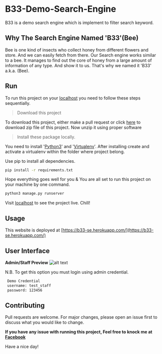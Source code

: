 # B33-Demo-Search-Engine
B33 is a demo search engine which is implement to filter search keyword.


## Why The Search Engine Named 'B33'(Bee)

Bee is one kind of insects who collect honey from different flowers and store. And we can easily fetch from there. Our Search engine works similar to a bee. It manages to find out the core of honey from a large amount of information of any type. And show it to us. That's why we named it 'B33' a.k.a. (Bee).





## Run

To run this project on your [localhost](http://127.0.0.1) you need to follow these steps sequentially.

> Download this project

To download this project, either make a pull request or click [here](https://github.com/nasimuzzaman-nasim/SpellChecker/archive/master.zip) to download zip file of this project. Now unzip it using proper software

> Install these package locally.

You need to install '[Python3](https://www.python.org/downloads/)' and '[Virtualenv](https://pypi.org/project/virtualenv/)'. 
After installing create and activate a virtualenv within the folder where project belong.

Use pip to install all dependencies. 
```bash
pip install -r requirements.txt
```

Hope everything goes well for you & You are all set to run this project on your machine by one command.


```bash
python3 manage.py runserver
```

Visit [localhost](http://127.0.0.1:8000) to see the project live. Chill!

## Usage

 This website is deployed at [https://b33-se.herokuapp.com/](https://b33-se.herokuapp.com/)

## User Interface

**Admin/Staff Preview**
![alt text](https://i.ibb.co/Gpps1SG/admin-preview.png)

N.B. To get this option you must login using admin credential.

```bash
 Demo Credential
 username: test_staff
 password: 123456
 ```

## Contributing
Pull requests are welcome. For major changes, please open an issue first to discuss what you would like to change.


**If you have any issue with running this project, Feel free to knock me at [Facebook](https://www.messenger.com/t/md.na5imuzzaman)**

Have a nice day!

